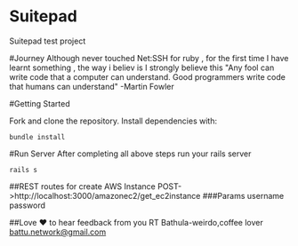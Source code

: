 # Suitepad
Suitepad test project

#Journey
Although never touched Net:SSH for ruby , for the first time I have learnt something , the way i believ is 
I strongly believe this "Any fool can write code that a computer can understand. Good programmers write code that humans can understand" -Martin Fowler


#Getting Started

Fork and clone the repository. Install dependencies with:

``bundle install``


#Run Server
After completing all above steps run your rails server

``rails s``

##REST routes for create AWS Instance
POST->http://localhost:3000/amazonec2/get_ec2instance
###Params
username
password

##Love :heart: to hear feedback from you
RT Bathula-weirdo,coffee lover
battu.network@gmail.com

